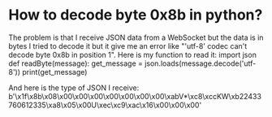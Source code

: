 
# How to decode byte 0x8b in python?

The problem is that I receive JSON data from a WebSocket but the data is in bytes I tried to decode it but it give me an error like "'utf-8' codec can't decode byte 0x8b in position 1". Here is my function to read it:
import json
def readByte(message):
   get_message = json.loads(message.decode('utf-8'))
   print(get_message)

And here is the type of JSON I receive:
b'\x1f\x8b\x08\x00\x00\x00\x00\x00\x00\x00\xabV*\xc8\xccKW\xb22433760612335\xa8\x05\x00U\xec\xc9\xac\x16\x00\x00\x00'


        